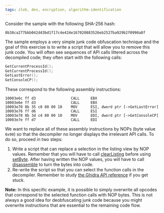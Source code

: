 ```yaml
---
tags: zlob, des, encryption, algorithm-identification
---
```

Consider the sample with the following SHA-256 hash:
```
0b38ca277bbb042d43bd1f17c4e424e167020883526eb2527ba929b2f0990a8f
```
The sample employs a very simple junk code obfuscation technique and the goal of this exercise is
to write a script that will allow you to remove this junk code. You will often see sequences of
API calls littered across the decompiled code; they often start with the following calls:
```c
GetCurrentProcessId();
GetCurrentProcessId();
GetLastError();
GetConsoleCP();
```
These correspond to the following assembly instructions:
```
10003e6c ff d3                CALL     EBX
10003e6e ff d3                CALL     EBX
10003e70 8b 35 c0 80 00 10    MOV      ESI, dword ptr [->GetLastError]
10003e76 ff d6                CALL     ESI
10003e78 8b 3d c4 80 00 10    MOV      EDI, dword ptr [->GetConsoleCP]
10003e7e ff d7                CALL     EDI
```
We want to replace all of these assembly instructions by NOPs (byte value `0x90`) so
that the decompiler no longer displays the irrelevant API calls. To do so, proceed in
two steps:

1. Write a script that can replace a selection in the listing view by NOP values. Remember that you
   will have to call [clearListing][] before using [setByte][]. After having written the NOP
   values, you will have to call [disassemble][] to turn the bytes into code.
2. Re-write the script so that you can select the function calls in the decompiler. Remember to
   study [the Ghidra API reference](https://mal.re/api/) if you get stuck.

**Note:** In this specific example, it is possible to simply overwrite all opcodes that correspond
to the selected function calls with NOP bytes. This is not always a good idea for deobfuscating
junk code because you might overwrite instructions that are essential to the remaining code flow.

[clearListing]: https://mal.re/api/ghidra/program/flatapi/FlatProgramAPI.html#clearListing(ghidra.program.model.address.Address,ghidra.program.model.address.Address)
[setByte]: https://mal.re/api/ghidra/program/flatapi/FlatProgramAPI.html#setByte(ghidra.program.model.address.Address,byte)
[disassemble]: https://mal.re/api/ghidra/program/flatapi/FlatProgramAPI.html#disassemble(ghidra.program.model.address.Address)